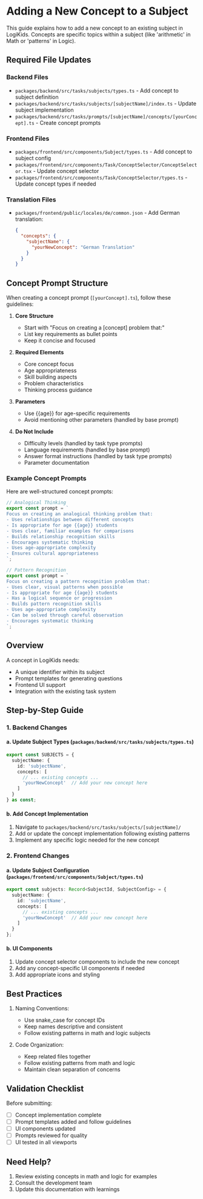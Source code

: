 # Adding a New Concept to a Subject

This guide explains how to add a new concept to an existing subject in LogiKids. Concepts are specific topics within a subject (like 'arithmetic' in Math or 'patterns' in Logic).

## Required File Updates

### Backend Files
- `packages/backend/src/tasks/subjects/types.ts` - Add concept to subject definition
- `packages/backend/src/tasks/subjects/[subjectName]/index.ts` - Update subject implementation
- `packages/backend/src/tasks/prompts/[subjectName]/concepts/[yourConcept].ts` - Create concept prompts

### Frontend Files
- `packages/frontend/src/components/Subject/types.ts` - Add concept to subject config
- `packages/frontend/src/components/Task/ConceptSelector/ConceptSelector.tsx` - Update concept selector
- `packages/frontend/src/components/Task/ConceptSelector/types.ts` - Update concept types if needed

### Translation Files
- `packages/frontend/public/locales/de/common.json` - Add German translation:
  ```json
  {
    "concepts": {
      "subjectName": {
        "yourNewConcept": "German Translation"
      }
    }
  }
  ```

## Concept Prompt Structure

When creating a concept prompt (`[yourConcept].ts`), follow these guidelines:

1. **Core Structure**
   - Start with "Focus on creating a [concept] problem that:"
   - List key requirements as bullet points
   - Keep it concise and focused

2. **Required Elements**
   - Core concept focus
   - Age appropriateness
   - Skill building aspects
   - Problem characteristics
   - Thinking process guidance

3. **Parameters**
   - Use {{age}} for age-specific requirements
   - Avoid mentioning other parameters (handled by base prompt)

4. **Do Not Include**
   - Difficulty levels (handled by task type prompts)
   - Language requirements (handled by base prompt)
   - Answer format instructions (handled by task type prompts)
   - Parameter documentation

### Example Concept Prompts

Here are well-structured concept prompts:

```typescript
// Analogical Thinking
export const prompt = `
Focus on creating an analogical thinking problem that:
- Uses relationships between different concepts
- Is appropriate for age {{age}} students
- Uses clear, familiar examples for comparisons
- Builds relationship recognition skills
- Encourages systematic thinking
- Uses age-appropriate complexity
- Ensures cultural appropriateness
`;

// Pattern Recognition
export const prompt = `
Focus on creating a pattern recognition problem that:
- Uses clear, visual patterns when possible
- Is appropriate for age {{age}} students
- Has a logical sequence or progression
- Builds pattern recognition skills
- Uses age-appropriate complexity
- Can be solved through careful observation
- Encourages systematic thinking
`;
```

## Overview

A concept in LogiKids needs:
- A unique identifier within its subject
- Prompt templates for generating questions
- Frontend UI support
- Integration with the existing task system

## Step-by-Step Guide

### 1. Backend Changes

#### a. Update Subject Types (`packages/backend/src/tasks/subjects/types.ts`)

```typescript
export const SUBJECTS = {
  subjectName: {
    id: 'subjectName',
    concepts: [
      // ... existing concepts ...
      'yourNewConcept'  // Add your new concept here
    ]
  }
} as const;
```

#### b. Add Concept Implementation

1. Navigate to `packages/backend/src/tasks/subjects/[subjectName]/`
2. Add or update the concept implementation following existing patterns
3. Implement any specific logic needed for the new concept

### 2. Frontend Changes

#### a. Update Subject Configuration (`packages/frontend/src/components/Subject/types.ts`)

```typescript
export const subjects: Record<SubjectId, SubjectConfig> = {
  subjectName: {
    id: 'subjectName',
    concepts: [
      // ... existing concepts ...
      'yourNewConcept'  // Add your new concept here
    ]
  }
};
```

#### b. UI Components

1. Update concept selector components to include the new concept
2. Add any concept-specific UI components if needed
3. Add appropriate icons and styling

## Best Practices

1. Naming Conventions:
   - Use snake_case for concept IDs
   - Keep names descriptive and consistent
   - Follow existing patterns in math and logic subjects

2. Code Organization:
   - Keep related files together
   - Follow existing patterns from math and logic
   - Maintain clean separation of concerns

## Validation Checklist

Before submitting:
- [ ] Concept implementation complete
- [ ] Prompt templates added and follow guidelines
- [ ] UI components updated
- [ ] Prompts reviewed for quality
- [ ] UI tested in all viewports

## Need Help?

1. Review existing concepts in math and logic for examples
2. Consult the development team
3. Update this documentation with learnings